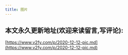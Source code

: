 ```yaml
---
title: 图片
---
```





## 本文永久更新地址(欢迎来读留言,写评论):

[https://www.v2fy.com/p/2020-12-12-pic.md](https://www.v2fy.com/p/2020-12-12-pic.md)
